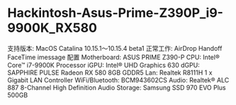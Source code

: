 # Hackintosh-Asus-Prime-Z390P_i9-9900K_RX580
支持版本: MacOS Catalina 10.15.1～10.15.4 beta1  正常工作: AirDrop Handoff FaceTime imessage 配置 Motherboard: ASUS PRIME Z390-P CPU: Intel® Core™ i7-9900K Processor iGPU: Intel® UHD Graphics 630 dGPU: SAPPHIRE PULSE Radeon RX 580 8GB GDDR5 Lan: Realtek R8111H 1 x Gigabit LAN Controller WiFi/Bluetooth: BCM943602CS Audio: Realtek® ALC 887 8-Channel High Definition Audio Storage: Samsung SSD 970 EVO Plus 500GB
